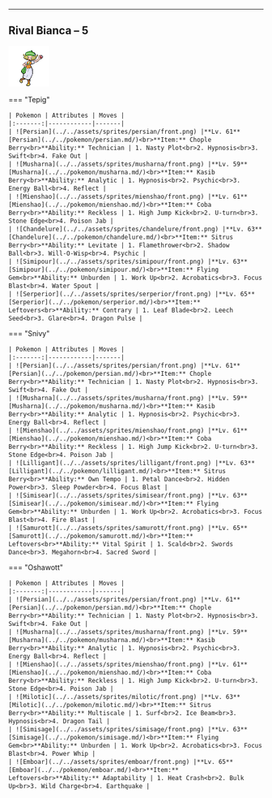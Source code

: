 ---

## Rival Bianca – 5

![Rival Bianca – 5](../../assets/important_trainers/bianca.png)

=== "Tepig"

    | Pokemon | Attributes | Moves |
    |:-------:|------------|-------|
    | ![Persian](../../assets/sprites/persian/front.png) |**Lv. 61** [Persian](../../pokemon/persian.md/)<br>**Item:** Chople Berry<br>**Ability:** Technician | 1. Nasty Plot<br>2. Hypnosis<br>3. Swift<br>4. Fake Out |
    | ![Musharna](../../assets/sprites/musharna/front.png) |**Lv. 59** [Musharna](../../pokemon/musharna.md/)<br>**Item:** Kasib Berry<br>**Ability:** Analytic | 1. Hypnosis<br>2. Psychic<br>3. Energy Ball<br>4. Reflect |
    | ![Mienshao](../../assets/sprites/mienshao/front.png) |**Lv. 61** [Mienshao](../../pokemon/mienshao.md/)<br>**Item:** Coba Berry<br>**Ability:** Reckless | 1. High Jump Kick<br>2. U-turn<br>3. Stone Edge<br>4. Poison Jab |
    | ![Chandelure](../../assets/sprites/chandelure/front.png) |**Lv. 63** [Chandelure](../../pokemon/chandelure.md/)<br>**Item:** Sitrus Berry<br>**Ability:** Levitate | 1. Flamethrower<br>2. Shadow Ball<br>3. Will-O-Wisp<br>4. Psychic |
    | ![Simipour](../../assets/sprites/simipour/front.png) |**Lv. 63** [Simipour](../../pokemon/simipour.md/)<br>**Item:** Flying Gem<br>**Ability:** Unburden | 1. Work Up<br>2. Acrobatics<br>3. Focus Blast<br>4. Water Spout |
    | ![Serperior](../../assets/sprites/serperior/front.png) |**Lv. 65** [Serperior](../../pokemon/serperior.md/)<br>**Item:** Leftovers<br>**Ability:** Contrary | 1. Leaf Blade<br>2. Leech Seed<br>3. Glare<br>4. Dragon Pulse |
    

=== "Snivy"

    | Pokemon | Attributes | Moves |
    |:-------:|------------|-------|
    | ![Persian](../../assets/sprites/persian/front.png) |**Lv. 61** [Persian](../../pokemon/persian.md/)<br>**Item:** Chople Berry<br>**Ability:** Technician | 1. Nasty Plot<br>2. Hypnosis<br>3. Swift<br>4. Fake Out |
    | ![Musharna](../../assets/sprites/musharna/front.png) |**Lv. 59** [Musharna](../../pokemon/musharna.md/)<br>**Item:** Kasib Berry<br>**Ability:** Analytic | 1. Hypnosis<br>2. Psychic<br>3. Energy Ball<br>4. Reflect |
    | ![Mienshao](../../assets/sprites/mienshao/front.png) |**Lv. 61** [Mienshao](../../pokemon/mienshao.md/)<br>**Item:** Coba Berry<br>**Ability:** Reckless | 1. High Jump Kick<br>2. U-turn<br>3. Stone Edge<br>4. Poison Jab |
    | ![Lilligant](../../assets/sprites/lilligant/front.png) |**Lv. 63** [Lilligant](../../pokemon/lilligant.md/)<br>**Item:** Sitrus Berry<br>**Ability:** Own Tempo | 1. Petal Dance<br>2. Hidden Power<br>3. Sleep Powder<br>4. Focus Blast |
    | ![Simisear](../../assets/sprites/simisear/front.png) |**Lv. 63** [Simisear](../../pokemon/simisear.md/)<br>**Item:** Flying Gem<br>**Ability:** Unburden | 1. Work Up<br>2. Acrobatics<br>3. Focus Blast<br>4. Fire Blast |
    | ![Samurott](../../assets/sprites/samurott/front.png) |**Lv. 65** [Samurott](../../pokemon/samurott.md/)<br>**Item:** Leftovers<br>**Ability:** Vital Spirit | 1. Scald<br>2. Swords Dance<br>3. Megahorn<br>4. Sacred Sword |
    

=== "Oshawott"

    | Pokemon | Attributes | Moves |
    |:-------:|------------|-------|
    | ![Persian](../../assets/sprites/persian/front.png) |**Lv. 61** [Persian](../../pokemon/persian.md/)<br>**Item:** Chople Berry<br>**Ability:** Technician | 1. Nasty Plot<br>2. Hypnosis<br>3. Swift<br>4. Fake Out |
    | ![Musharna](../../assets/sprites/musharna/front.png) |**Lv. 59** [Musharna](../../pokemon/musharna.md/)<br>**Item:** Kasib Berry<br>**Ability:** Analytic | 1. Hypnosis<br>2. Psychic<br>3. Energy Ball<br>4. Reflect |
    | ![Mienshao](../../assets/sprites/mienshao/front.png) |**Lv. 61** [Mienshao](../../pokemon/mienshao.md/)<br>**Item:** Coba Berry<br>**Ability:** Reckless | 1. High Jump Kick<br>2. U-turn<br>3. Stone Edge<br>4. Poison Jab |
    | ![Milotic](../../assets/sprites/milotic/front.png) |**Lv. 63** [Milotic](../../pokemon/milotic.md/)<br>**Item:** Sitrus Berry<br>**Ability:** Multiscale | 1. Surf<br>2. Ice Beam<br>3. Hypnosis<br>4. Dragon Tail |
    | ![Simisage](../../assets/sprites/simisage/front.png) |**Lv. 63** [Simisage](../../pokemon/simisage.md/)<br>**Item:** Flying Gem<br>**Ability:** Unburden | 1. Work Up<br>2. Acrobatics<br>3. Focus Blast<br>4. Power Whip |
    | ![Emboar](../../assets/sprites/emboar/front.png) |**Lv. 65** [Emboar](../../pokemon/emboar.md/)<br>**Item:** Leftovers<br>**Ability:** Adaptability | 1. Heat Crash<br>2. Bulk Up<br>3. Wild Charge<br>4. Earthquake |
    


